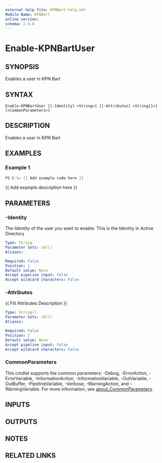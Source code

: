 ```yaml
---
external help file: KPNBart-help.xml
Module Name: KPNBart
online version:
schema: 2.0.0
---
```


# Enable-KPNBartUser

## SYNOPSIS
Enables a user in KPN Bart

## SYNTAX

```
Enable-KPNBartUser [[-Identity] <String>] [[-Attributes] <String[]>] [<CommonParameters>]
```

## DESCRIPTION
Enables a user in KPN Bart

## EXAMPLES

### Example 1
```powershell
PS C:\> {{ Add example code here }}
```

{{ Add example description here }}

## PARAMETERS

### -Identity
The Identity of the user you want to enable.
This is the Identity in Active Directory

```yaml
Type: String
Parameter Sets: (All)
Aliases:

Required: False
Position: 1
Default value: None
Accept pipeline input: False
Accept wildcard characters: False
```

### -Attributes
{{ Fill Attributes Description }}

```yaml
Type: String[]
Parameter Sets: (All)
Aliases:

Required: False
Position: 2
Default value: None
Accept pipeline input: False
Accept wildcard characters: False
```

### CommonParameters
This cmdlet supports the common parameters: -Debug, -ErrorAction, -ErrorVariable, -InformationAction, -InformationVariable, -OutVariable, -OutBuffer, -PipelineVariable, -Verbose, -WarningAction, and -WarningVariable. For more information, see [about_CommonParameters](http://go.microsoft.com/fwlink/?LinkID=113216).

## INPUTS

## OUTPUTS

## NOTES

## RELATED LINKS
